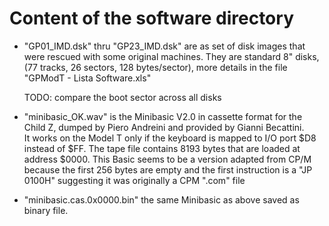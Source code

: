 # Content of the software directory

- "GP01_IMD.dsk" thru "GP23_IMD.dsk" are as set of disk images that
  were rescued with some original machines. They are standard 8" disks,
  (77 tracks, 26 sectors, 128 bytes/sector), more details in the
  file "GPModT - Lista Software.xls"

  TODO: compare the boot sector across all disks

- "minibasic_OK.wav" is the Minibasic V2.0 in cassette format for the Child Z,
  dumped by Piero Andreini and provided by Gianni Becattini.  
  It works on the Model T only if the keyboard is mapped to I/O port $D8 instead of $FF.
  The tape file contains 8193 bytes that are loaded at address $0000.
  This Basic seems to be a version adapted from CP/M because the first 256 bytes
  are empty and the first instruction is a "JP 0100H" suggesting it was originally
  a CPM ".com" file

- "minibasic.cas.0x0000.bin" the same Minibasic as above saved as binary file.















